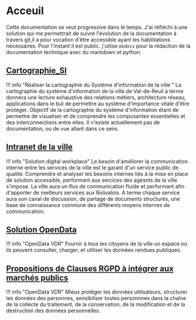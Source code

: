 # Acceuil

Cette documentation se veut progressive dans le temps. J'ai réfléchi à une solution qui me permettrait de suivre l'évolution de la documentation à travers git,il a pour vocation d'être accessible ayant les habilitations nécessaires. Pour l'instant il est public. 
j'utlise `mkdocs` pour la rédaction de la documentation technique avec du markdown et python.

## [Cartographie_SI](https://fofomalo.github.io/vdr_docs/Cartographie_SI/)
!!! info "Réaliser la cartographie du Système d'information de la ville " 
        La cartographie du système d'information de la ville de Val-de-Reuil à terme donnera une lecture exhaustive des relations métiers, architecture réseau, applications dans le but de permettre au système d'importance vitale d'être protéger. Objectif de la cartographie du système d'information étant de permettre de visualiser et de comprendre les composantes essentielles et des interconnections entre elles.
        Il n'existe actuellement pas de documentation, ou de vue allant dans ce sens.

## [Intranet de la ville](https://fofomalo.github.io/vdr_docs/Intanet_Vdr/)

!!! info "Solution digital workplace" 
    Le besoin d'améliorer la communication interne entre les services de la ville est le garant d'un service public de qualité.
    Comprendre et analyser les besoins internes liés à la mise en place de solution accessible, performant aux sercices des agesnts de la ville s'impose.
    La ville aura un flux de communication fluide et performant afin d'apporter de meilleurs services aux Rolivalois.
    A terme chaque service aura son canal de discussion, de partage de documents structurés, une base de connaissance commune des différents moyens internes de communication.

## [Solution OpenData](https://fofomalo.github.io/vdr_docs/OpenData_Vdr/)

!!! info "OpenData VDR" 
    Fournir à tous les citoyens de la ville un espace où ils peuvent consulter, charger, et utiliser les données rendues publiques. 

## [Propositions de Clauses RGPD à intégrer aux marchés publics](https://fofomalo.github.io/vdr_docs/RGPD_Vdr/)

!!! info "OpenData VDR" 
    Mieux protéger les données utilisateurs, structurer les données des personnes, sensibiliser toutes personnnes dans la chaîne de la collecte du traitement, de la conservation, de la modification et de la destruction des données personnelles.